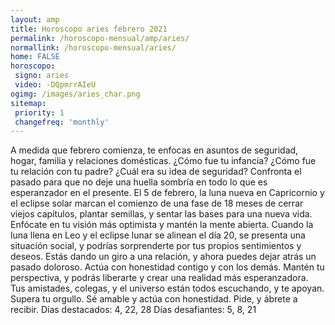 ```yaml
---
layout: amp
title: Horoscopo aries febrero 2021 
permalink: /horoscopo-mensual/amp/aries/
normallink: /horoscopo-mensual/aries/
home: FALSE
horoscopo:
 signo: aries
 video: -DQpmrrAIeU
ogimg: /images/aries_char.png
sitemap:
 priority: 1
 changefreq: 'monthly'
---
```



A medida que febrero comienza, te enfocas en asuntos de seguridad, hogar, familia y relaciones domésticas. ¿Cómo fue tu infancia? ¿Cómo fue tu relación con tu padre? ¿Cuál era su idea de seguridad? Confronta el pasado para que no deje una huella sombría en todo lo que es esperanzador en el presente. 
El 5 de febrero, la luna nueva en Capricornio y el eclipse solar marcan el comienzo de una fase de 18 meses de cerrar viejos capítulos, plantar semillas, y sentar las bases para una nueva vida. Enfócate en tu visión más optimista y mantén la mente abierta. 
Cuando la luna llena en Leo y el eclipse lunar se alinean el día 20, se presenta una situación social, y podrías sorprenderte por tus propios sentimientos y deseos. Estás dando un giro a una relación, y ahora puedes dejar atrás un pasado doloroso. Actúa con honestidad contigo y con los demás. Mantén tu perspectiva, y podrás liberarte y crear una realidad más esperanzadora. Tus amistades, colegas, y el universo están todos escuchando, y te apoyan. Supera tu orgullo. Sé amable y actúa con honestidad. Pide, y ábrete a recibir. 
Días destacados: 4, 22, 28 
Días desafiantes: 5, 8, 21
